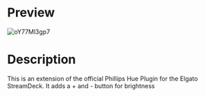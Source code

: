 # Preview

![oY77Ml3gp7](https://user-images.githubusercontent.com/20743379/112700474-8868c580-8e8e-11eb-88d6-c5560a87b6f6.png)

# Description

This is an extension of the official Phillips Hue Plugin for the Elgato StreamDeck. It adds a + and - button for brightness
